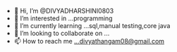- 👋 Hi, I’m @DIVYADHARSHINI0803
- 👀 I’m interested in ...programming
- 🌱 I’m currently learning ...sql,manual testing,core java
- 💞️ I’m looking to collaborate on ...
- 📫 How to reach me ...divyathangam08@gmail.com

<!---
DIVYADHARSHINI0803/DIVYADHARSHINI0803 is a ✨ special ✨ repository because its `README.md` (this file) appears on your GitHub profile.
You can click the Preview link to take a look at your changes.
--->
